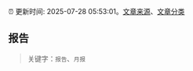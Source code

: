 :alarm_clock: 更新时间: 2025-07-28 05:53:01。[文章来源](/README.md)、[文章分类](/TAGS.md)

## 报告


> 关键字：`报告`、`月报`



